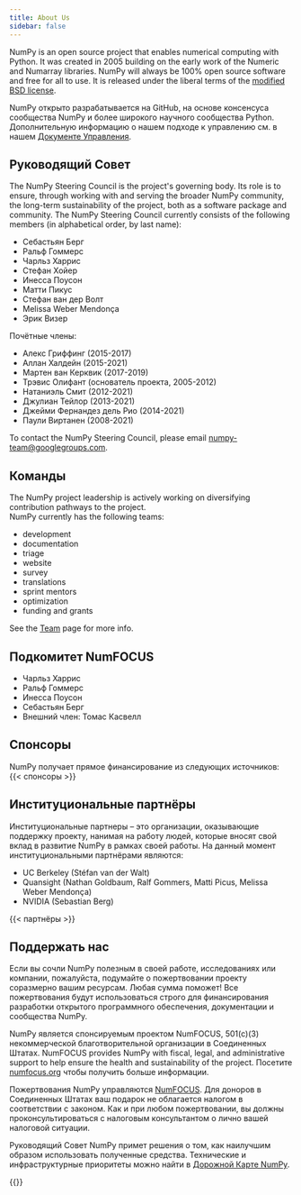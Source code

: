 ```yaml
---
title: About Us
sidebar: false
---
```


NumPy is an open source project that enables numerical computing with Python. It was created in 2005 building on the early work of the Numeric and Numarray libraries. NumPy will always be 100% open source software and free for all to use. It is released under the liberal terms of the [modified BSD license](https://github.com/numpy/numpy/blob/main/LICENSE.txt).

NumPy открыто разрабатывается на GitHub, на основе консенсуса сообщества NumPy и более широкого научного сообщества Python. Дополнительную информацию о нашем подходе к управлению см. в нашем [Документе Управления](https://www.numpy.org/devdocs/dev/governance/index.html).


## Руководящий Совет

The NumPy Steering Council is the project's governing body. Its role is to ensure, through working with and serving the broader NumPy community, the long-term sustainability of the project, both as a software package and community. The NumPy Steering Council currently consists of the following members (in alphabetical order, by last name):

- Себастьян Берг
- Ральф Гоммерс
- Чарльз Харрис
- Стефан Хойер
- Инесса Поусон
- Матти Пикус
- Стефан ван дер Волт
- Melissa Weber Mendonça
- Эрик Визер

Почётные члены:

- Алекс Гриффинг (2015-2017)
- Аллан Халдейн (2015-2021)
- Мартен ван Керквик (2017-2019)
- Трэвис Олифант (основатель проекта, 2005-2012)
- Натаниэль Смит (2012-2021)
- Джулиан Тейлор (2013-2021)
- Джейми Фернандез дель Рио (2014-2021)
- Паули Виртанен (2008-2021)

To contact the NumPy Steering Council, please email numpy-team@googlegroups.com.

## Команды

The NumPy project leadership is actively working on diversifying contribution pathways to the project.<br> NumPy currently has the following teams:

- development
- documentation
- triage
- website
- survey
- translations
- sprint mentors
- optimization
- funding and grants

See the [Team](/teams) page for more info.

## Подкомитет NumFOCUS

- Чарльз Харрис
- Ральф Гоммерс
- Инесса Поусон
- Себастьян Берг
- Внешний член: Томас Касвелл

## Спонсоры

NumPy получает прямое финансирование из следующих источников:
{{< спонсоры >}}


## Институциональные партнёры

Институциональные партнеры – это организации, оказывающие поддержку проекту, нанимая на работу людей, которые вносят свой вклад в развитие NumPy в рамках своей работы. На данный момент институциональными партнёрами являются:

- UC Berkeley (Stéfan van der Walt)
- Quansight (Nathan Goldbaum, Ralf Gommers, Matti Picus, Melissa Weber Mendonça)
- NVIDIA (Sebastian Berg)

{{< партнёры >}}


## Поддержать нас

Если вы сочли NumPy полезным в своей работе, исследованиях или компании, пожалуйста, подумайте о пожертвовании проекту соразмерно вашим ресурсам. Любая сумма поможет! Все пожертвования будут использоваться строго для финансирования разработки открытого программного обеспечения, документации и сообщества NumPy.

NumPy является спонсируемым проектом NumFOCUS, 501(c)(3) некоммерческой благотворительной организации в Соединенных Штатах. NumFOCUS provides NumPy with fiscal, legal, and administrative support to help ensure the health and sustainability of the project. Посетите [numfocus.org](https://numfocus.org) чтобы получить больше информации.

Пожертвования NumPy управляются [NumFOCUS](https://numfocus.org). Для доноров в Соединенных Штатах ваш подарок не облагается налогом в соответствии с законом. Как и при любом пожертвовании, вы должны проконсультироваться с налоговым консультантом о лично вашей налоговой ситуации.

Руководящий Совет NumPy примет решения о том, как наилучшим образом использовать полученные средства. Технические и инфраструктурные приоритеты можно найти в [Дорожной Карте NumPy](https://www.numpy.org/neps/index.html#roadmap).

{{<opencollective>}}

